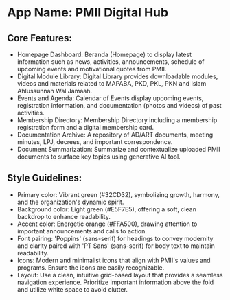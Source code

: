 # **App Name**: PMII Digital Hub

## Core Features:

- Homepage Dashboard: Beranda (Homepage) to display latest information such as news, activities, announcements, schedule of upcoming events and motivational quotes from PMII.
- Digital Module Library: Digital Library provides downloadable modules, videos and materials related to MAPABA, PKD, PKL, PKN and Islam Ahlussunnah Wal Jamaah.
- Events and Agenda: Calendar of Events display upcoming events, registration information, and documentation (photos and videos) of past activities.
- Membership Directory: Membership Directory including a membership registration form and a digital membership card.
- Documentation Archive: A repository of AD/ART documents, meeting minutes, LPJ, decrees, and important correspondence.
- Document Summarization: Summarize and contextualize uploaded PMII documents to surface key topics using generative AI tool.

## Style Guidelines:

- Primary color: Vibrant green (#32CD32), symbolizing growth, harmony, and the organization's dynamic spirit.
- Background color: Light green (#E5F7E5), offering a soft, clean backdrop to enhance readability.
- Accent color: Energetic orange (#FFA500), drawing attention to important announcements and calls to action.
- Font pairing: 'Poppins' (sans-serif) for headings to convey modernity and clarity paired with 'PT Sans' (sans-serif) for body text to maintain readability.
- Icons: Modern and minimalist icons that align with PMII's values and programs. Ensure the icons are easily recognizable.
- Layout: Use a clean, intuitive grid-based layout that provides a seamless navigation experience. Prioritize important information above the fold and utilize white space to avoid clutter.